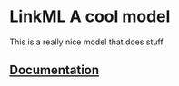 # LinkML A cool model
This is a really nice model that
does stuff

## [Documentation](https://linkmodel.github.io/template-model/)
